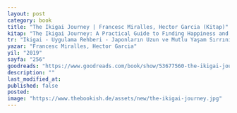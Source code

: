 ```yaml
---
layout: post
category: book
title: "The Ikigai Journey | Francesc Miralles, Hector Garcia (Kitap)"
kitap: "The Ikigai Journey: A Practical Guide to Fınding Happiness and Purpose the Japanese Way"
tr: "Ikigai - Uygulama Rehberi - Japonların Uzun ve Mutlu Yaşam Sırrını Hayata Geçirin"
yazar: "Francesc Miralles, Hector Garcia"
yil: "2019"
sayfa: "256"
goodreads: "https://www.goodreads.com/book/show/53677560-the-ikigai-journey"
description: ""
last_modified_at:
published: false
posted:
image: "https://www.thebookish.de/assets/new/the-ikigai-journey.jpg"
---
```


